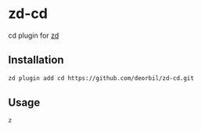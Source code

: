 # zd-cd

cd plugin for [zd]

## Installation

```sh
zd plugin add cd https://github.com/deorbil/zd-cd.git
```

## Usage

```sh
z
```

[zd]: https://github.com/deorbil/zd
